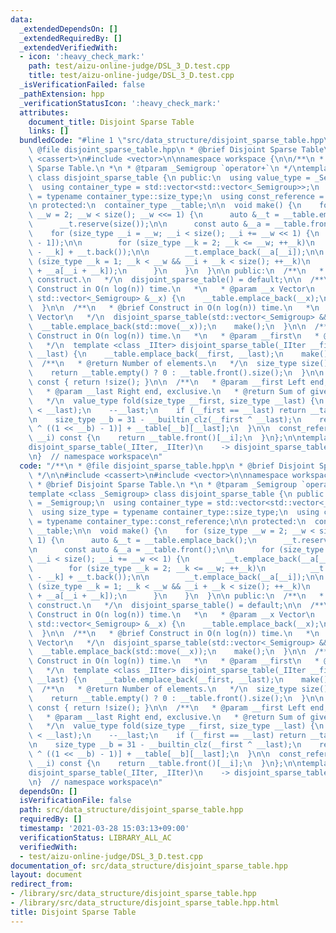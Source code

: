 ```yaml
---
data:
  _extendedDependsOn: []
  _extendedRequiredBy: []
  _extendedVerifiedWith:
  - icon: ':heavy_check_mark:'
    path: test/aizu-online-judge/DSL_3_D.test.cpp
    title: test/aizu-online-judge/DSL_3_D.test.cpp
  _isVerificationFailed: false
  _pathExtension: hpp
  _verificationStatusIcon: ':heavy_check_mark:'
  attributes:
    document_title: Disjoint Sparse Table
    links: []
  bundledCode: "#line 1 \"src/data_structure/disjoint_sparse_table.hpp\"\n/**\n *\
    \ @file disjoint_sparse_table.hpp\n * @brief Disjoint Sparse Table\n */\n\n#include\
    \ <cassert>\n#include <vector>\n\nnamespace workspace {\n\n/**\n * @brief Disjoint\
    \ Sparse Table.\n *\n * @tparam _Semigroup `operator+`\n */\ntemplate <class _Semigroup>\
    \ class disjoint_sparse_table {\n public:\n  using value_type = _Semigroup;\n\
    \  using container_type = std::vector<std::vector<_Semigroup>>;\n  using size_type\
    \ = typename container_type::size_type;\n  using const_reference = typename container_type::const_reference;\n\
    \n protected:\n  container_type __table;\n\n  void make() {\n    for (size_type\
    \ __w = 2; __w < size(); __w <<= 1) {\n      auto &__t = __table.emplace_back();\n\
    \      __t.reserve(size());\n\n      const auto &__a = __table.front();\n\n  \
    \    for (size_type __i = __w; __i < size(); __i += __w << 1) {\n        __t.emplace_back(__a[__i\
    \ - 1]);\n\n        for (size_type __k = 2; __k <= __w; ++__k)\n          __t.emplace_back(__a[__i\
    \ - __k] + __t.back());\n\n        __t.emplace_back(__a[__i]);\n\n        for\
    \ (size_type __k = 1; __k < __w && __i + __k < size(); ++__k)\n          __t.emplace_back(__t.back()\
    \ + __a[__i + __k]);\n      }\n    }\n  }\n\n public:\n  /**\n   * @brief Default\
    \ construct.\n   */\n  disjoint_sparse_table() = default;\n\n  /**\n   * @brief\
    \ Construct in O(n log(n)) time.\n   *\n   * @param __x Vector\n   */\n  disjoint_sparse_table(const\
    \ std::vector<_Semigroup> &__x) {\n    __table.emplace_back(__x);\n    make();\n\
    \  }\n\n  /**\n   * @brief Construct in O(n log(n)) time.\n   *\n   * @param __x\
    \ Vector\n   */\n  disjoint_sparse_table(std::vector<_Semigroup> &&__x) {\n  \
    \  __table.emplace_back(std::move(__x));\n    make();\n  }\n\n  /**\n   * @brief\
    \ Construct in O(n log(n)) time.\n   *\n   * @param __first\n   * @param __last\n\
    \   */\n  template <class _IIter> disjoint_sparse_table(_IIter __first, _IIter\
    \ __last) {\n    __table.emplace_back(__first, __last);\n    make();\n  }\n\n\
    \  /**\n   * @return Number of elements.\n   */\n  size_type size() const {\n\
    \    return __table.empty() ? 0 : __table.front().size();\n  }\n\n  bool empty()\
    \ const { return !size(); }\n\n  /**\n   * @param __first Left end, inclusive.\n\
    \   * @param __last Right end, exclusive.\n   * @return Sum of given range.\n\
    \   */\n  value_type fold(size_type __first, size_type __last) {\n    assert(__first\
    \ < __last);\n    --__last;\n    if (__first == __last) return __table.front()[__first];\n\
    \n    size_type __b = 31 - __builtin_clz(__first ^ __last);\n    return __table[__b][__first\
    \ ^ ((1 << __b) - 1)] + __table[__b][__last];\n  }\n\n  const_reference operator[](size_type\
    \ __i) const {\n    return __table.front()[__i];\n  }\n};\n\ntemplate <class _IIter>\n\
    disjoint_sparse_table(_IIter, _IIter)\n    -> disjoint_sparse_table<typename std::iterator_traits<_IIter>::value_type>;\n\
    \n}  // namespace workspace\n"
  code: "/**\n * @file disjoint_sparse_table.hpp\n * @brief Disjoint Sparse Table\n\
    \ */\n\n#include <cassert>\n#include <vector>\n\nnamespace workspace {\n\n/**\n\
    \ * @brief Disjoint Sparse Table.\n *\n * @tparam _Semigroup `operator+`\n */\n\
    template <class _Semigroup> class disjoint_sparse_table {\n public:\n  using value_type\
    \ = _Semigroup;\n  using container_type = std::vector<std::vector<_Semigroup>>;\n\
    \  using size_type = typename container_type::size_type;\n  using const_reference\
    \ = typename container_type::const_reference;\n\n protected:\n  container_type\
    \ __table;\n\n  void make() {\n    for (size_type __w = 2; __w < size(); __w <<=\
    \ 1) {\n      auto &__t = __table.emplace_back();\n      __t.reserve(size());\n\
    \n      const auto &__a = __table.front();\n\n      for (size_type __i = __w;\
    \ __i < size(); __i += __w << 1) {\n        __t.emplace_back(__a[__i - 1]);\n\n\
    \        for (size_type __k = 2; __k <= __w; ++__k)\n          __t.emplace_back(__a[__i\
    \ - __k] + __t.back());\n\n        __t.emplace_back(__a[__i]);\n\n        for\
    \ (size_type __k = 1; __k < __w && __i + __k < size(); ++__k)\n          __t.emplace_back(__t.back()\
    \ + __a[__i + __k]);\n      }\n    }\n  }\n\n public:\n  /**\n   * @brief Default\
    \ construct.\n   */\n  disjoint_sparse_table() = default;\n\n  /**\n   * @brief\
    \ Construct in O(n log(n)) time.\n   *\n   * @param __x Vector\n   */\n  disjoint_sparse_table(const\
    \ std::vector<_Semigroup> &__x) {\n    __table.emplace_back(__x);\n    make();\n\
    \  }\n\n  /**\n   * @brief Construct in O(n log(n)) time.\n   *\n   * @param __x\
    \ Vector\n   */\n  disjoint_sparse_table(std::vector<_Semigroup> &&__x) {\n  \
    \  __table.emplace_back(std::move(__x));\n    make();\n  }\n\n  /**\n   * @brief\
    \ Construct in O(n log(n)) time.\n   *\n   * @param __first\n   * @param __last\n\
    \   */\n  template <class _IIter> disjoint_sparse_table(_IIter __first, _IIter\
    \ __last) {\n    __table.emplace_back(__first, __last);\n    make();\n  }\n\n\
    \  /**\n   * @return Number of elements.\n   */\n  size_type size() const {\n\
    \    return __table.empty() ? 0 : __table.front().size();\n  }\n\n  bool empty()\
    \ const { return !size(); }\n\n  /**\n   * @param __first Left end, inclusive.\n\
    \   * @param __last Right end, exclusive.\n   * @return Sum of given range.\n\
    \   */\n  value_type fold(size_type __first, size_type __last) {\n    assert(__first\
    \ < __last);\n    --__last;\n    if (__first == __last) return __table.front()[__first];\n\
    \n    size_type __b = 31 - __builtin_clz(__first ^ __last);\n    return __table[__b][__first\
    \ ^ ((1 << __b) - 1)] + __table[__b][__last];\n  }\n\n  const_reference operator[](size_type\
    \ __i) const {\n    return __table.front()[__i];\n  }\n};\n\ntemplate <class _IIter>\n\
    disjoint_sparse_table(_IIter, _IIter)\n    -> disjoint_sparse_table<typename std::iterator_traits<_IIter>::value_type>;\n\
    \n}  // namespace workspace\n"
  dependsOn: []
  isVerificationFile: false
  path: src/data_structure/disjoint_sparse_table.hpp
  requiredBy: []
  timestamp: '2021-03-28 15:03:13+09:00'
  verificationStatus: LIBRARY_ALL_AC
  verifiedWith:
  - test/aizu-online-judge/DSL_3_D.test.cpp
documentation_of: src/data_structure/disjoint_sparse_table.hpp
layout: document
redirect_from:
- /library/src/data_structure/disjoint_sparse_table.hpp
- /library/src/data_structure/disjoint_sparse_table.hpp.html
title: Disjoint Sparse Table
---
```

